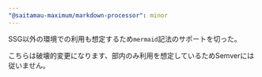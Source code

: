 ```yaml
---
"@saitamau-maximum/markdown-processor": minor
---
```


SSG以外の環境での利用も想定するため`mermaid`記法のサポートを切った。

こちらは破壊的変更になります、部内のみ利用を想定しているためSemverには従いません。
